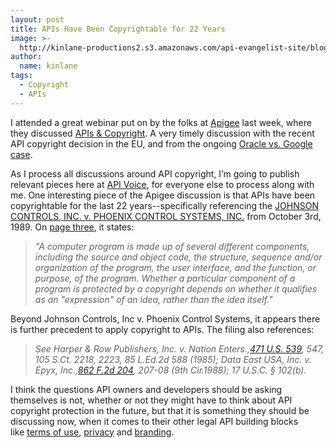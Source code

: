 ```yaml
---
layout: post
title: APIs Have Been Copyrightable for 22 Years
image: >-
  http://kinlane-productions2.s3.amazonaws.com/api-evangelist-site/blog/api-legal.jpg
author:
  name: kinlane
tags:
  - Copyright
  - APIs
---
```

I attended a great webinar put on by the folks at [Apigee](/serviceproviders/apigee.php "Apigee") last week, where they discussed [APIs & Copyright](http://www.slideshare.net/apigee/apis-copyrights "APIs & Copyright"). A very timely discussion with the recent API copyright decision in the EU, and from the ongoing [Oracle vs. Google case](http://apivoice.com/2012/05/07/us-precedent-for-api-copyright-hinges-on-oracle-v-google/ "Oracle vs. Google").

As I process all discussions around API copyright, I’m going to publish relevant pieces here at [API Voice](http://apivoice.com/ "API Voice"), for everyone else to process along with me. One interesting piece of the Apigee discussion is that APIs have been copyrightable for the last 22 years--specifically referencing the [JOHNSON CONTROLS, INC. v. PHOENIX CONTROL SYSTEMS, INC.](http://www.leagle.com/xmlResult.aspx?xmldoc=19892059886F2d1173_11869.xml&docbase=CSLWAR2-1986-2006) from October 3rd, 1989. On [page three](http://www.leagle.com/xmlResult.aspx?page=3&xmldoc=19892059886F2d1173_11869.xml&docbase=CSLWAR2-1986-2006&SizeDisp=7), it states:

> _"A computer program is made up of several different components, including the source and object code, the structure, sequence and/or organization of the program, the user interface, and the function, or purpose, of the program. Whether a particular component of a program is protected by a copyright depends on whether it qualifies as an "expression" of an idea, rather than the idea itself."_

Beyond Johnson Controls, Inc v. Phoenix Control Systems, it appears there is further precedent to apply copyright to APIs. The filing also references:

> _See Harper & Row Publishers, Inc. v. Nation Enters.,[471 U.S. 539](http://www.leagle.com/xmlcontentlinks.aspx?gfile=471%20U.S.%20539), 547, 105 S.Ct. 2218, 2223, 85 L.Ed.2d 588 (1985); Data East USA, Inc. v. Epyx, Inc.,[862 F.2d 204](http://www.leagle.com/xmlcontentlinks.aspx?gfile=862%20F.2d%20204), 207-08 (9th Cir.1988); 17 U.S.C. § 102(b)._

I think the questions API owners and developers should be asking themselves is not, whether or not they might have to think about API copyright protection in the future, but that it is something they should be discussing now, when it comes to their other legal API building blocks like [terms of use](/buildingblocks/terms_of_use__conditions.php "terms of use"), [privacy](/buildingblocks/privacy.php "privacy") and [branding](/buildingblocks/branding.php "branding").